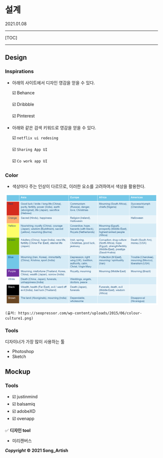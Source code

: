 # 설계

2021.01.08

---

[TOC]

---



## Design



### Inspirations

- 아래의 사이트에서 디자인 영감을 얻을 수 있다.

  :ballot_box_with_check: Behance

  :ballot_box_with_check: Dribbble

  :ballot_box_with_check: Pinterest

- 아래와 같은 검색 키워드로 영감을 얻을 수 있다.

  :ballot_box_with_check: `netflix ui redesing`

  :ballot_box_with_check: `Sharing App UI`

  :ballot_box_with_check: `Co work app UI`



### Color

- 색상마다 주는 인상이 다르므로, 이러한 요소를 고려하여서 색상을 활용한다.

![colors](img/colors.png)

`(출처: https://seopressor.com/wp-content/uploads/2015/06/colour-culture1.png)`



### Tools

디자이너가 가장 많이 사용하는 툴

- Photoshop
- Sketch



## Mockup

### Tools

- :ballot_box_with_check: justinmind
- :ballot_box_with_check: balsamiq
- :ballot_box_with_check: adobeXD
- :ballot_box_with_check: ovenapp



:white_check_mark: **디자인 tool**

- 미리캔버스



***Copyright* © 2021 Song_Artish**